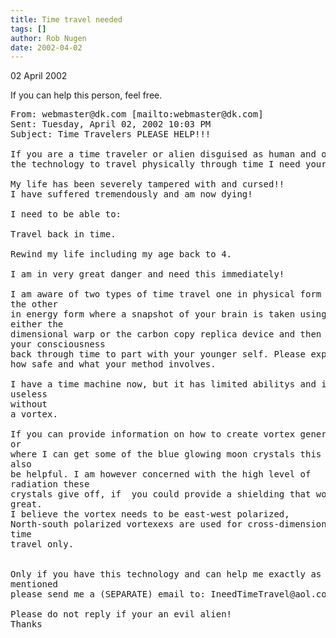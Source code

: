 ```yaml
---
title: Time travel needed
tags: []
author: Rob Nugen
date: 2002-04-02
---
```


<p class=date>02 April 2002</p>

<p>If you can help this person, feel free.</p>

<pre>
From: webmaster@dk.com [mailto:webmaster@dk.com]
Sent: Tuesday, April 02, 2002 10:03 PM
Subject: Time Travelers PLEASE HELP!!!

If you are a time traveler or alien disguised as human and or have
the technology to travel physically through time I need your help!

My life has been severely tampered with and cursed!!
I have suffered tremendously and am now dying!

I need to be able to:

Travel back in time.

Rewind my life including my age back to 4.

I am in very great danger and need this immediately!

I am aware of two types of time travel one in physical form and 
the other
in energy form where a snapshot of your brain is taken using 
either the
dimensional warp or the carbon copy replica device and then sends 
your consciousness
back through time to part with your younger self. Please explain
how safe and what your method involves.

I have a time machine now, but it has limited abilitys and is 
useless
without
a vortex.

If you can provide information on how to create vortex generator 
or
where I can get some of the blue glowing moon crystals this would 
also
be helpful. I am however concerned with the high level of 
radiation these
crystals give off, if  you could provide a shielding that would be 
great.
I believe the vortex needs to be east-west polarized,
North-south polarized vortexexs are used for cross-dimensional 
time 
travel only.


Only if you have this technology and can help me exactly as 
mentioned
please send me a (SEPARATE) email to: IneedTimeTravel@aol.com

Please do not reply if your an evil alien!
Thanks
</pre>

